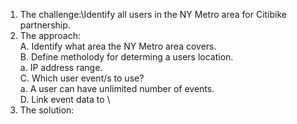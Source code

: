 1. The challenge:\Identify all users in the NY Metro area for Citibike partnership.
2. The approach:\
  A. Identify what area the NY Metro area covers.\
  B. Define metholody for determing a users location. \
    a. IP address range.\
  C. Which user event/s to use?\
    a. A user can have unlimited number of events.\
  D. Link event data to \
3. The solution:
